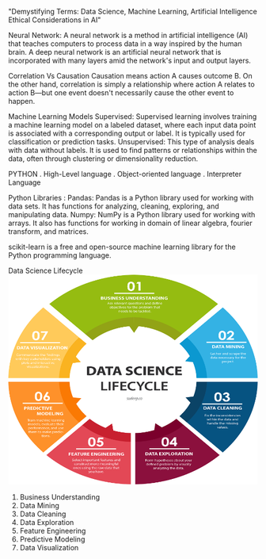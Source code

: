 "Demystifying Terms: Data Science, Machine Learning, Artificial Intelligence
Ethical Considerations in AI"

Neural Network: A neural network is a method in artificial intelligence (AI) that teaches computers to process data in a way inspired by the human brain.
A deep neural network is an artificial neural network that is incorporated with many layers amid the network's input and output layers.

Correlation Vs Causation
Causation means action A causes outcome B. On the other hand, correlation is simply a relationship where action A relates to action B—but one event doesn't necessarily cause the other event to happen. 

Machine Learning Models
Supervised: Supervised learning involves training a machine learning model on a labeled dataset, where each input data point is associated with a corresponding output or label. 
It is typically used for classification or prediction tasks. 
Unsupervised: This type of analysis deals with data without labels. It is used to find patterns or relationships within the data, often through clustering or dimensionality reduction.

PYTHON
. High-Level language
. Object-oriented language
. Interpreter Language

Python Libraries : 
Pandas: Pandas is a Python library used for working with data sets. It has functions for analyzing, cleaning, exploring, and manipulating data.
Numpy: NumPy is a Python library used for working with arrays. It also has functions for working in domain of linear algebra, fourier transform, and matrices.

scikit-learn is a free and open-source machine learning library for the Python programming language.

Data Science Lifecycle
![](https://github.com/MerlinSebastian21/DSA_Notes/blob/6dbdc660160c48dae76fc256d88256b60dfb9696/data-scienceLifecycle.png)

1. Business Understanding
2. Data Mining
3. Data Cleaning
4. Data Exploration   
5. Feature Engineering
6. Predictive Modeling
7. Data Visualization
